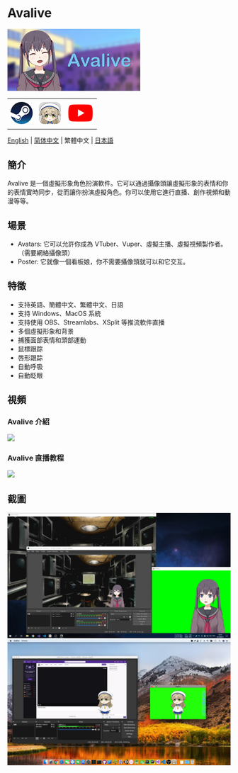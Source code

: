 # Avalive

<img src="./Assets/Resources/Avalive-460x215.png" width = "300"/>
<table>
    <tr>
        <td>
            <a><img src="https://raw.githubusercontent.com/avamoe/Avalive/master/Assets/Resources/Steam-logo.png" height = "50"></a>
        </td>
        <td>
            <a href="https://ava.moe/"><img src="https://raw.githubusercontent.com/avamoe/Avalive/master/Assets/Resources/Avalive-logo.png" height = "50"></a>
        </td>
        <td>
            <a href="https://www.youtube.com/channel/UCv8I7x73RXZjGImJvMS6DbQ"><img src="https://raw.githubusercontent.com/avamoe/Avalive/master/Assets/Resources/YouTube-logo.png" height = "60"></a>
        </td>
    </tr>
</table>

[English](README.md) | [简体中文](README_zh-Hans.md) | 繁體中文 | [日本語](README_ja.md)

## 簡介

Avalive 是一個虛擬形象角色扮演軟件。它可以通過攝像頭讓虛擬形象的表情和你的表情實時同步，從而讓你扮演虛擬角色。你可以使用它進行直播、創作視頻和動漫等等。

## 場景

* Avatars: 它可以允許你成為 VTuber、Vuper、虛擬主播、虛擬視頻製作者。 （需要網絡攝像頭）
* Poster: 它就像一個看板娘，你不需要攝像頭就可以和它交互。

## 特徵

* 支持英語、簡體中文、繁體中文、日語
* 支持 Windows、MacOS 系統
* 支持使用 OBS、Streamlabs、XSplit 等推流軟件直播
* 多個虛擬形象和背景
* 捕獲面部表情和頭部運動
* 鼠標跟踪
* 唇形跟踪
* 自動呼吸
* 自動眨眼

## 視頻

### Avalive 介紹

[![](https://img.youtube.com/vi/Gjs19vlBNWY/0.jpg)](https://www.youtube.com/watch?v=Gjs19vlBNWY&list=PL0x0SdqY3V3GVIQDjjevth4u0r76lcVWq)

### Avalive 直播教程

[![](https://img.youtube.com/vi/P6QszXUa7So/0.jpg)](https://www.youtube.com/watch?v=P6QszXUa7So&list=PL0x0SdqY3V3GVIQDjjevth4u0r76lcVWq&index=2)


## 截圖

<img src="./Assets/Resources/Avalive-Windows.jpg" width = "960"/>
<img src="./Assets/Resources/Avalive-MacOS.jpg" width = "960"/>